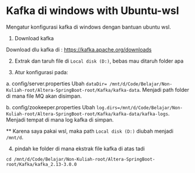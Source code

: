 # Kafka di windows with Ubuntu-wsl

Mengatur konfigurasi kafka di windows dengan bantuan ubuntu wsl.

1. Download kafka

Download dlu kafka di : https://kafka.apache.org/downloads

2. Extrak dan taruh file di ```Local disk (D:)```, bebas mau ditaruh folder apa

3. Atur konfigurasi pada:

a. config/server.properties
Ubah ```dataDir= /mnt/d/Code/Belajar/Non-Kuliah-root/Altera-SpringBoot-root/Kafka/kafka-data```. Menjadi path folder di mana file MQ akan disimpan. 

b. config/zookeeper.properties
Ubah ```log.dirs=/mnt/d/Code/Belajar/Non-Kuliah-root/Altera-SpringBoot-root/Kafka/kafka-data/kafka-logs```. Menjadi tempat di mana log kafka di simpan.

** Karena saya pakai wsl, maka path ```Local disk (D:)``` diubah menjadi ```/mnt/d```.

4. pindah ke folder di mana ekstrak file kafka di atas tadi

```
cd /mnt/d/Code/Belajar/Non-Kuliah-root/Altera-SpringBoot-root/Kafka/kafka_2.13-3.0.0
```

